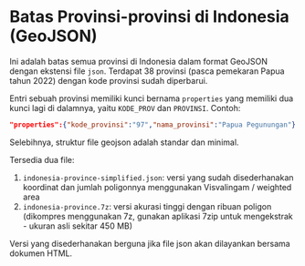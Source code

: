 # Batas Provinsi-provinsi di Indonesia (GeoJSON)

Ini adalah batas semua provinsi di Indonesia dalam format GeoJSON dengan ekstensi file `json`. Terdapat 38 provinsi (pasca pemekaran Papua tahun 2022) dengan kode provinsi sudah diperbarui.

Entri sebuah provinsi memiliki kunci bernama `properties` yang memiliki dua kunci lagi di dalamnya, yaitu `KODE_PROV` dan `PROVINSI`. Contoh:

```json
"properties":{"kode_provinsi":"97","nama_provinsi":"Papua Pegunungan"}
```

Selebihnya, struktur file geojson adalah standar dan minimal.

Tersedia dua file: 

1. `indonesia-province-simplified.json`: versi yang sudah disederhanakan koordinat dan jumlah poligonnya menggunakan Visvalingam / weighted area
2. `indonesia-province.7z`: versi akurasi tinggi dengan ribuan poligon (dikompres menggunakan 7z, gunakan aplikasi 7zip untuk mengekstrak - ukuran asli sekitar 450 MB)

Versi yang disederhanakan berguna jika file json akan dilayankan bersama dokumen HTML. 
